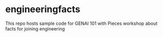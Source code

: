 # engineeringfacts
This repo hosts sample code for GENAI 101 with Pieces workshop about facts for joining engineering
